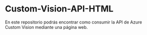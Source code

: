 # Custom-Vision-API-HTML
En este repositorio podrás encontrar como consumir la API de Azure Custom Vision mediante una página web.
